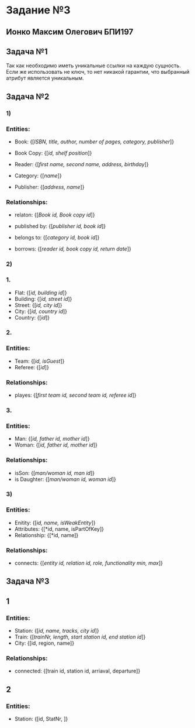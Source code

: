 
# Задание №3


## Ионко Максим Олегович БПИ197


## Задача №1
Так как необходимо иметь уникальные ссылки на каждую сущность. Если же использовать не ключ, то нет никакой гарантии, что выбранный атрибут является уникальным.


## Задача №2
### 1)
### Entities:

* Book: {[*ISBN, title, author, number of pages, category, publisher*]}

* Book Copy: {[*id, shelf position*]}

* Reader: {[*first name, second name, address, birthday*]}

* Category: {[*name*]}

* Publisher: {[*address, name*]}

### Relationships:

* relaton: {[*Book id, Book copy id*]}

* published by: {[*publisher id, book id*]}

* belongs to: {[*category id, book id*]}

* borrows: {[*reader id, book copy id, return date*]}

### 2)
### 1. 
* Flat: {[*id, building id*]}
* Building: {[*id, street id*]}
* Street: {[*id, city id*]}
* City: {[*id, country id*]}
* Country: {[*id*]}

### 2. 
### Entities: 
* Team: {[*id, isGuest*]}
* Referee: {[*id*]}

### Relationships:
* playes: {[*first team id, second team id, referee id*]}

### 3.
### Entities: 
* Man: {[*id, father id, mother id*]}
* Woman: {[*id, father id, mother id*]}

### Relationships:
* isSon: {[*man/woman id, man id*]}
* is Daughter: {[*man/woman id, woman id*]}

### 3)
### Entities: 
* Enitity: {[*id, name, isWeakEntity*]}
* Attributes: {[*id, name, isPartOfKey]}
* Relationship: {[*id, name]}

### Relationships:
* connects: {[*entity id, relation id, role, functionality min, max*]}


## Задача №3
## 1
### Entities: 
* Station: {[*id, name, tracks, city id*]}
* Train: {[*trainNr, length, start station id, end station id*]}
* City: {[id, region, name]}

### Relationships:
* connected: {[train id, station id, arriaval, departure]}

## 2
### Entities: 
* Station: {[id, StatNr, ]}




